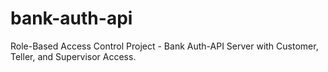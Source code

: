 # bank-auth-api
Role-Based Access Control Project - Bank Auth-API Server with Customer, Teller, and Supervisor Access.
